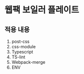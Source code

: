 # 웹팩 보일러 플레이트

## 적용 내용

1. post-css
2. css-module
3. Typescript
4. TS-lint
5. Webpack-merge
6. ENV
